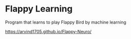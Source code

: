 # Flappy Learning 

Program that learns to play Flappy Bird by machine learning 

https://arvind1705.github.io/Flappy-Neuro/



